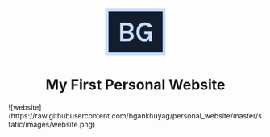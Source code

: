 <div align="center">
  <img src="https://raw.githubusercontent.com/bgankhuyag/personal_website/master/static/images/logo.png" width="120"/>
</div>
<h1 align="center">
  My First Personal Website
</h1>
![website](https://raw.githubusercontent.com/bgankhuyag/personal_website/master/static/images/website.png)
